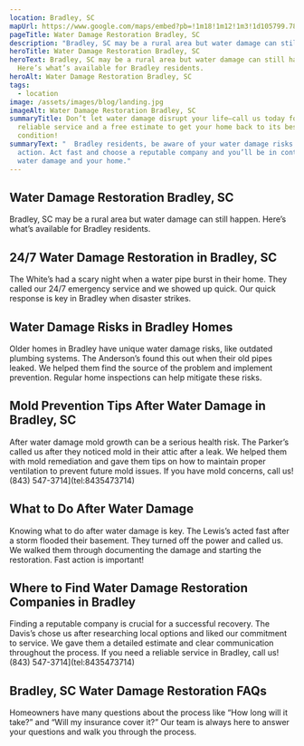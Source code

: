 ```yaml
---
location: Bradley, SC
mapUrl: https://www.google.com/maps/embed?pb=!1m18!1m12!1m3!1d105799.78414233674!2d-82.32940752133746!3d34.037630722454864!2m3!1f0!2f0!3f0!3m2!1i1024!2i768!4f13.1!3m3!1m2!1s0x88f7f7b10a0cf117%3A0xabcbc0cc65ecb0cb!2sBradley%2C%20SC%2029819%2C%20USA!5e0!3m2!1sen!2sph!4v1728666498545!5m2!1sen!2sph
pageTitle: Water Damage Restoration Bradley, SC
description: "Bradley, SC may be a rural area but water damage can still happen. "
heroTitle: Water Damage Restoration Bradley, SC
heroText: Bradley, SC may be a rural area but water damage can still happen.
  Here’s what’s available for Bradley residents.
heroAlt: Water Damage Restoration Bradley, SC
tags:
  - location
image: /assets/images/blog/landing.jpg
imageAlt: Water Damage Restoration Bradley, SC
summaryTitle: Don’t let water damage disrupt your life—call us today for fast,
  reliable service and a free estimate to get your home back to its best
  condition!
summaryText: "  Bradley residents, be aware of your water damage risks and take
  action. Act fast and choose a reputable company and you’ll be in control of
  water damage and your home."
---
```

## Water Damage Restoration Bradley, SC

Bradley, SC may be a rural area but water damage can still happen. Here’s what’s available for Bradley residents.



## 24/7 Water Damage Restoration in Bradley, SC

The White’s had a scary night when a water pipe burst in their home. They called our 24/7 emergency service and we showed up quick. Our quick response is key in Bradley when disaster strikes.



## Water Damage Risks in Bradley Homes

Older homes in Bradley have unique water damage risks, like outdated plumbing systems. The Anderson’s found this out when their old pipes leaked. We helped them find the source of the problem and implement prevention. Regular home inspections can help mitigate these risks.



## Mold Prevention Tips After Water Damage in Bradley, SC

After water damage mold growth can be a serious health risk. The Parker’s called us after they noticed mold in their attic after a leak. We helped them with mold remediation and gave them tips on how to maintain proper ventilation to prevent future mold issues. If you have mold concerns, call us! (843) 547-3714](tel:8435473714)



## What to Do After Water Damage

Knowing what to do after water damage is key. The Lewis’s acted fast after a storm flooded their basement. They turned off the power and called us. We walked them through documenting the damage and starting the restoration. Fast action is important!



## Where to Find Water Damage Restoration Companies in Bradley

Finding a reputable company is crucial for a successful recovery. The Davis’s chose us after researching local options and liked our commitment to service. We gave them a detailed estimate and clear communication throughout the process. If you need a reliable service in Bradley, call us! (843) 547-3714](tel:8435473714)



## Bradley, SC Water Damage Restoration FAQs

Homeowners have many questions about the process like “How long will it take?” and “Will my insurance cover it?” Our team is always here to answer your questions and walk you through the process.
